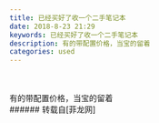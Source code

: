 ```yaml
---
title: 已经买好了收一个二手笔记本
date: 2018-8-23 21:29
keywords: 已经买好了收一个二手笔记本
description: 有的带配置价格，当宝的留着
categories: used
---
```

<td class="t_f" id="postmessage_1681010">

<br/>
<br/>
有的带配置价格，当宝的留着<img alt="" border="0" class="zoom" data-cf-modified-7e44c5d8c0758670b3edb06b-="" file="http://www.flw.ph//mobcent//app/data/phiz/default/33.png" id="aimg_Kwyj9" lazyloadthumb="1" onclick="" onmouseover="" src="http://www.flw.ph//mobcent//app/data/phiz/default/33.png"/><br/>
</td>
###### 转载自[菲龙网]